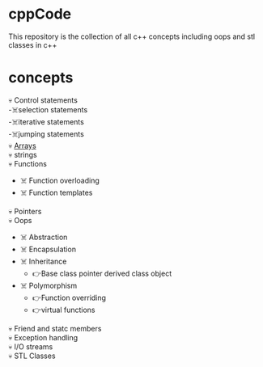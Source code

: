 # cppCode
This repository is the collection of all c++ concepts including oops and stl classes in c++

# concepts
:skull: Control statements<br/>
               -:skull_and_crossbones:selection statements<br/>
                                 -:skull_and_crossbones:iterative statements<br/>
                                 -:skull_and_crossbones:jumping statements<br/>
:skull: [Arrays](https://github.com/shivank96/cppCode/tree/main/Arrays)<br/>
:skull: strings<br/>
:skull: Functions<br/>
  - :skull_and_crossbones: Function overloading<br/>
  - :skull_and_crossbones: Function templates<br/>

:skull: Pointers<br/>
:skull: Oops<br/>
  - :skull_and_crossbones: Abstraction<br/>
  - :skull_and_crossbones: Encapsulation<br/>
  - :skull_and_crossbones: Inheritance<br/>
       - :point_right:Base class pointer derived class object<br/>
  - :skull_and_crossbones: Polymorphism<br/>
       -   :point_right:Function overriding<br/>
       -   :point_right:virtual functions<br/>

:skull: Friend and statc members<br/>
:skull: Exception handling<br/>
:skull: I/O streams<br/>
:skull: STL Classes<br/>
